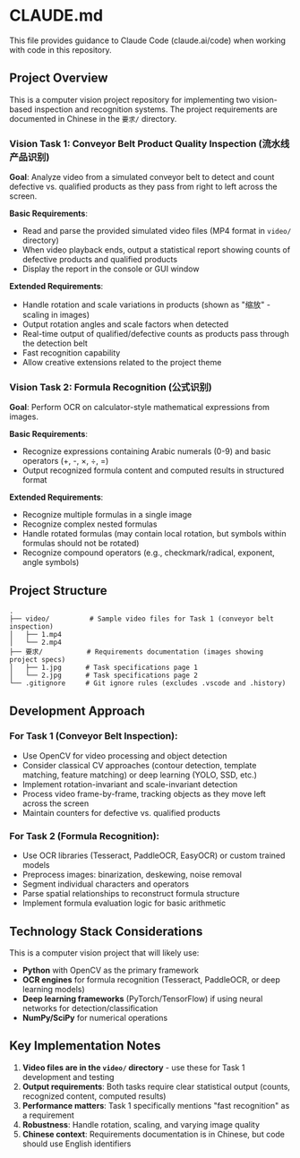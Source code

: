 # CLAUDE.md

This file provides guidance to Claude Code (claude.ai/code) when working with code in this repository.

## Project Overview

This is a computer vision project repository for implementing two vision-based inspection and recognition systems. The project requirements are documented in Chinese in the `要求/` directory.

### Vision Task 1: Conveyor Belt Product Quality Inspection (流水线产品识别)

**Goal**: Analyze video from a simulated conveyor belt to detect and count defective vs. qualified products as they pass from right to left across the screen.

**Basic Requirements**:
- Read and parse the provided simulated video files (MP4 format in `video/` directory)
- When video playback ends, output a statistical report showing counts of defective products and qualified products
- Display the report in the console or GUI window

**Extended Requirements**:
- Handle rotation and scale variations in products (shown as "缩放" - scaling in images)
- Output rotation angles and scale factors when detected
- Real-time output of qualified/defective counts as products pass through the detection belt
- Fast recognition capability
- Allow creative extensions related to the project theme

### Vision Task 2: Formula Recognition (公式识别)

**Goal**: Perform OCR on calculator-style mathematical expressions from images.

**Basic Requirements**:
- Recognize expressions containing Arabic numerals (0-9) and basic operators (+, -, ×, ÷, =)
- Output recognized formula content and computed results in structured format

**Extended Requirements**:
- Recognize multiple formulas in a single image
- Recognize complex nested formulas
- Handle rotated formulas (may contain local rotation, but symbols within formulas should not be rotated)
- Recognize compound operators (e.g., checkmark/radical, exponent, angle symbols)

## Project Structure

```
.
├── video/          # Sample video files for Task 1 (conveyor belt inspection)
│   ├── 1.mp4
│   └── 2.mp4
├── 要求/           # Requirements documentation (images showing project specs)
│   ├── 1.jpg      # Task specifications page 1
│   └── 2.jpg      # Task specifications page 2
└── .gitignore     # Git ignore rules (excludes .vscode and .history)
```

## Development Approach

### For Task 1 (Conveyor Belt Inspection):
- Use OpenCV for video processing and object detection
- Consider classical CV approaches (contour detection, template matching, feature matching) or deep learning (YOLO, SSD, etc.)
- Implement rotation-invariant and scale-invariant detection
- Process video frame-by-frame, tracking objects as they move left across the screen
- Maintain counters for defective vs. qualified products

### For Task 2 (Formula Recognition):
- Use OCR libraries (Tesseract, PaddleOCR, EasyOCR) or custom trained models
- Preprocess images: binarization, deskewing, noise removal
- Segment individual characters and operators
- Parse spatial relationships to reconstruct formula structure
- Implement formula evaluation logic for basic arithmetic

## Technology Stack Considerations

This is a computer vision project that will likely use:
- **Python** with OpenCV as the primary framework
- **OCR engines** for formula recognition (Tesseract, PaddleOCR, or deep learning models)
- **Deep learning frameworks** (PyTorch/TensorFlow) if using neural networks for detection/classification
- **NumPy/SciPy** for numerical operations

## Key Implementation Notes

1. **Video files are in the `video/` directory** - use these for Task 1 development and testing
2. **Output requirements**: Both tasks require clear statistical output (counts, recognized content, computed results)
3. **Performance matters**: Task 1 specifically mentions "fast recognition" as a requirement
4. **Robustness**: Handle rotation, scaling, and varying image quality
5. **Chinese context**: Requirements documentation is in Chinese, but code should use English identifiers
